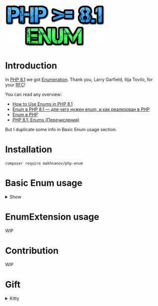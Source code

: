 ![Logo](https://github.com/makhnanov/php-enum/blob/main/php-enum-logo.png?raw=true)
# Introduction
In [PHP 8.1](https://www.php.net/releases/8.1/en.php) we got [Enumeration](https://www.php.net/manual/en/language.enumerations.php). Thank you, Larry Garfield, Ilija Tovilo, for your [RFC](https://wiki.php.net/rfc/enumerations)!

You can read any overview:
- [How to Use Enums in PHP 8.1](https://www.cloudsavvyit.com/14076/how-to-use-enums-in-php-8-1/)
- [Enum в PHP 8.1 — для чего нужен enum, и как реализован в PHP](https://habr.com/ru/post/541246/)
- [Enum в PHP](https://habr.com/ru/post/314114/)
- [PHP 8.1: Enums (Перечисления)](https://sergeymukhin.com/blog/php-81-enums-perecisleniya)

But I duplicate some info in Basic Enum usage section.
# Installation
```shell
composer require makhnanov/php-enum
```

# Basic Enum usage
<details>
<summary>Show</summary>

[basic.php](https://github.com/makhnanov/php-enum/blob/main/Example/basic.php)

[![Basic][1]][1]

[1]: https://github.com/makhnanov/php-enum/blob/main/Example/basic1.png?raw=true


[![Basic2][2]][2]

[2]: https://github.com/makhnanov/php-enum/blob/main/Example/basic2.png?raw=true

</details>

# EnumExtension usage
WIP

# Contribution
WIP

# Gift
<details>
<summary>Kitty</summary>

[![Present][1]][1]

[1]: https://i.stack.imgur.com/AKtls.jpg

</details>
